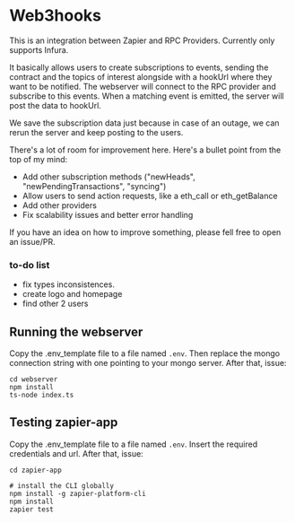 # Web3hooks

This is an integration between Zapier and RPC Providers. Currently only supports Infura.

It basically allows users to create subscriptions to events, sending the contract and the topics of interest alongside with a hookUrl where they want to be notified. The webserver will connect to the RPC provider and subscribe to this events. When a matching event is emitted, the server will post the data to hookUrl.

We save the subscription data just because in case of an outage, we can rerun the server and keep posting to the users.

There's a lot of room for improvement here. Here's a bullet point from the top of my mind:

 - Add other subscription methods ("newHeads", "newPendingTransactions", "syncing")
 - Allow users to send action requests, like a eth_call or eth_getBalance
 - Add other providers
 - Fix scalability issues and better error handling

If you have an idea on how to improve something, please fell free to open an issue/PR.

### to-do list
 - fix types inconsistences.
 - create logo and homepage
 - find other 2 users


## Running the webserver

Copy the .env_template file to a file named `.env`. Then replace the mongo connection string with one pointing to your mongo server. After that, issue:

```
cd webserver
npm install
ts-node index.ts
```

## Testing zapier-app

Copy the .env_template file to a file named `.env`. Insert the required credentials and url. After that, issue:

```
cd zapier-app

# install the CLI globally
npm install -g zapier-platform-cli
npm install
zapier test
```
